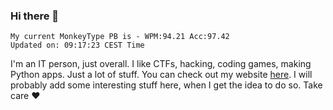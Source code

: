 ### Hi there 👋
<!-- PB START -->
```
My current MonkeyType PB is - WPM:94.21 Acc:97.42
Updated on: 09:17:23 CEST Time
```
<!-- PB END -->
I'm an IT person, just overall. I like CTFs, hacking, coding games, making Python apps. Just a lot of stuff.
You can check out my website [here](https://skill3472.github.io/).
I will probably add some interesting stuff here, when I get the idea to do so. Take care ❤️
